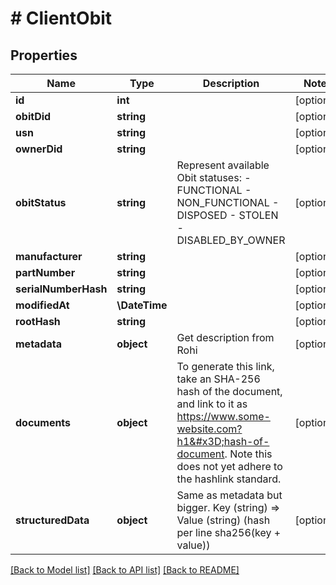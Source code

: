 # # ClientObit

## Properties

Name | Type | Description | Notes
------------ | ------------- | ------------- | -------------
**id** | **int** |  | [optional]
**obitDid** | **string** |  | [optional]
**usn** | **string** |  | [optional]
**ownerDid** | **string** |  | [optional]
**obitStatus** | **string** | Represent available Obit statuses:   - FUNCTIONAL   - NON_FUNCTIONAL   - DISPOSED   - STOLEN   - DISABLED_BY_OWNER | [optional]
**manufacturer** | **string** |  | [optional]
**partNumber** | **string** |  | [optional]
**serialNumberHash** | **string** |  | [optional]
**modifiedAt** | **\DateTime** |  | [optional]
**rootHash** | **string** |  | [optional]
**metadata** | **object** | Get description from Rohi | [optional]
**documents** | **object** | To generate this link, take an SHA-256 hash of the document, and link to it as https://www.some-website.com?h1&#x3D;hash-of-document. Note this does not yet adhere to the hashlink standard. | [optional]
**structuredData** | **object** | Same as metadata but bigger. Key (string) &#x3D;&gt; Value (string) (hash per line sha256(key + value)) | [optional]

[[Back to Model list]](../../README.md#models) [[Back to API list]](../../README.md#endpoints) [[Back to README]](../../README.md)
